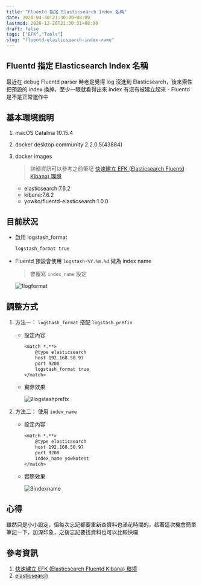```yaml
---
title: "Fluentd 指定 Elasticsearch Index 名稱"
date: 2020-04-30T21:30:00+08:00
lastmod: 2020-12-28T21:30:31+08:00
draft: false
tags: ["EFK","Tools"]
slug: "fluentd-elasticsearch-index-name"
---
```


## Fluentd 指定 Elasticsearch Index 名稱

最近在 debug Fluentd parser 時老是覺得 log 沒進到 Elasticsearch，後來索性把預設的 index 換掉，至少一眼就看得出來 index 有沒有被建立起來 - Fluentd 是不是正常運作中

## 基本環境說明

1. macOS Catalina 10.15.4
2. docker desktop community 2.2.0.5(43884)
3. docker images

    > 詳細資訊可以參考之前筆記 [快速建立 EFK (Elasticsearch Fluentd Kibana) 環境](/docker-efk)

    - elasticsearch:7.6.2
    - kibana:7.6.2
    - yowko/fluentd-elasticsearch:1.0.0

## 目前狀況

- 啟用 logstash_format

    ```txt
    logstash_format true
    ```

- Fluentd 預設會使用 `logstash-%Y.%m.%d` 做為 index name 

    > 會覆寫 `index_name` 設定

    ![1logformat](https://user-images.githubusercontent.com/3851540/103185352-fdac1500-48f6-11eb-8cee-90d6bce51950.jpg)

## 調整方式

1. 方法一： `logstash_format` 搭配 `logstash_prefix`

    - 設定內容

        ```txt
        <match *.**>
            @type elasticsearch
            host 192.168.50.97
            port 9200
            logstash_format true
        </match>
        ```

    - 實際效果

        ![2logstashprefix](https://user-images.githubusercontent.com/3851540/103185354-013f9c00-48f7-11eb-92bb-ed2e023958b5.jpg)

2. 方法二： 使用 `index_name`

    - 設定內容

        ```txt
        <match *.**>
            @type elasticsearch
            host 192.168.50.97
            port 9200
            index_name yowkotest
        </match>
        ```

    - 實際效果

        ![3indexname](https://user-images.githubusercontent.com/3851540/103185355-01d83280-48f7-11eb-97d5-d2e9079709f5.jpg)

## 心得

雖然只是小小設定，但每次忘記都要重新查資料也滿花時間的，趁著這次機會簡單筆記一下，加深印象，之後忘記要找資料也可以比較快囉

## 參考資訊

1. [快速建立 EFK (Elasticsearch Fluentd Kibana) 環境](/docker-efk)
2. [elasticsearch](https://docs.fluentd.org/output/elasticsearch#parameters)
